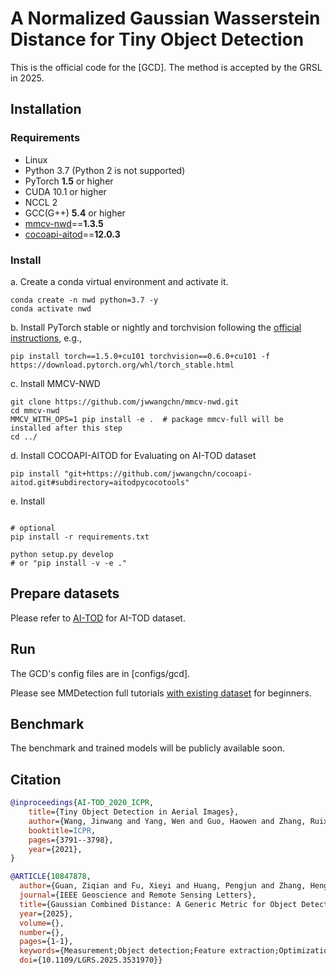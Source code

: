 # A Normalized Gaussian Wasserstein Distance for Tiny Object Detection

This is the official code for the [GCD]. The method is accepted by the GRSL in 2025.

## Installation

### Requirements

- Linux
- Python 3.7 (Python 2 is not supported)
- PyTorch **1.5** or higher
- CUDA 10.1 or higher
- NCCL 2
- GCC(G++) **5.4** or higher
- [mmcv-nwd](https://github.com/jwwangchn/mmcv-nwd.git)==**1.3.5**
- [cocoapi-aitod](https://github.com/jwwangchn/cocoapi-aitod)==**12.0.3**

### Install

a. Create a conda virtual environment and activate it.

```shell
conda create -n nwd python=3.7 -y
conda activate nwd
```

b. Install PyTorch stable or nightly and torchvision following the [official instructions](https://pytorch.org/), e.g.,

```shell
pip install torch==1.5.0+cu101 torchvision==0.6.0+cu101 -f https://download.pytorch.org/whl/torch_stable.html
```

c. Install MMCV-NWD

```shell
git clone https://github.com/jwwangchn/mmcv-nwd.git
cd mmcv-nwd
MMCV_WITH_OPS=1 pip install -e .  # package mmcv-full will be installed after this step
cd ../
```

d. Install COCOAPI-AITOD for Evaluating on AI-TOD dataset
```shell
pip install "git+https://github.com/jwwangchn/cocoapi-aitod.git#subdirectory=aitodpycocotools"
```

e. Install

```shell

# optional
pip install -r requirements.txt

python setup.py develop
# or "pip install -v -e ."
```

## Prepare datasets

Please refer to [AI-TOD](https://github.com/jwwangchn/AI-TOD) for AI-TOD dataset.

## Run

The GCD's config files are in [configs/gcd].

Please see MMDetection full tutorials [with existing dataset](docs/1_exist_data_model.md) for beginners.

## Benchmark

The benchmark and trained models will be publicly available soon.

## Citation
```BibTeX
@inproceedings{AI-TOD_2020_ICPR,
    title={Tiny Object Detection in Aerial Images},
    author={Wang, Jinwang and Yang, Wen and Guo, Haowen and Zhang, Ruixiang and Xia, Gui-Song},
    booktitle=ICPR,
    pages={3791--3798},
    year={2021},
}
```
```BibTeX
@ARTICLE{10847878,
  author={Guan, Ziqian and Fu, Xieyi and Huang, Pengjun and Zhang, Hengyuan and Du, Hubin and Liu, Yongtao and Wang, Yinglin and Ma, Qang},
  journal={IEEE Geoscience and Remote Sensing Letters}, 
  title={Gaussian Combined Distance: A Generic Metric for Object Detection}, 
  year={2025},
  volume={},
  number={},
  pages={1-1},
  keywords={Measurement;Object detection;Feature extraction;Optimization;Detectors;Geoscience and remote sensing;Accuracy;Training;Sensitivity;Convergence;Tiny Object Detection;Generic Metric},
  doi={10.1109/LGRS.2025.3531970}}
```

